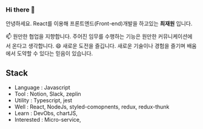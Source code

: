 ### Hi there 👋

안녕하세요.
React를 이용해 프론트엔드(Front-end)개발을 하고있는 **최재원** 입니다.

📫 원만한 협업을 지향합니다. 주어진 임무를 수행하는 기능은 원만한 커뮤니케이션에서 온다고 생각합니다.
😄 새로운 도전을 즐깁니다. 새로운 기술이나 경험을 즐기며 배움에서 도약할 수 있다는 믿음이 있습니다.
 
## Stack

- Language : Javascript
- Tool : Notion, Slack, zeplin
- Utility : Typescript, jest
- Well : React, NodeJs, styled-comopnents, redux, redux-thunk
- Learn : DevObs, chartJS,
- Interested : Micro-service, 

